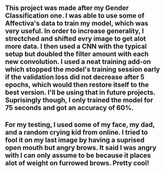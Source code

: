 ## This project was made after my Gender Classification one. I was able to use some of Affectiva's data to train my model, which was very useful. In order to increase generality, I strectched and shifted evry image to get alot more data. I then used a CNN with the typical setup but doubled the filter amount with each new convolution. I used a neat training add-on which stopped the model's training session early if the validation loss did not decrease after 5 epochs, which would then restore itself to the best version. I'll be using that in future projects. Suprisingly though, I only trained the model for 75 seconds and got an accuracy of 60%.
## For my testing, I used some of my face, my dad, and a random crying kid from online. I tried to fool it on my last image by having a suprised open mouth but angry brows. It said I was angry with I can only assume to be because it places alot of weight on furrowed brows. Pretty cool!

